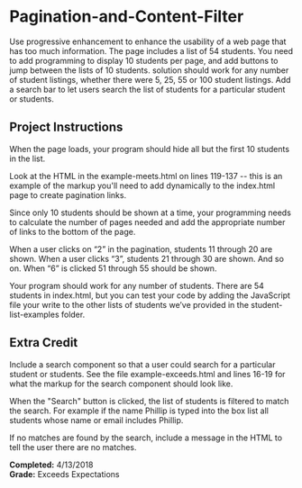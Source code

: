 # Pagination-and-Content-Filter
Use progressive enhancement to enhance the usability of a web page that has too much information. The page includes a list of 54 students. 
You need to add programming to display 10 students per page, and add buttons to jump between the lists of 10 students. solution should 
work for any number of student listings, whether there were 5, 25, 55 or 100 student listings. Add a search bar to let users search the 
list of students for a particular student or students.


## Project Instructions

When the page loads, your program should hide all but the first 10 students in the list.  

Look at the HTML in the example-meets.html on lines 119-137 -- this is an example of the markup you'll need to add dynamically to the 
index.html page to create pagination links.  

Since only 10 students should be shown at a time, your programming needs to calculate the number of pages needed and add the appropriate 
number of links to the bottom of the page.  

When a user clicks on “2” in the pagination, students 11 through 20 are shown. When a user clicks “3”, students 21 through 30 are shown. 
And so on. When “6” is clicked 51 through 55 should be shown.  

Your program should work for any number of students. There are 54 students in index.html, but you can test your code by adding the 
JavaScript file your write to the other lists of students we’ve provided in the student-list-examples folder.  


## Extra Credit

Include a search component so that a user could search for a particular student or students. See the file example-exceeds.html and 
lines 16-19 for what the markup for the search component should look like.  

When the "Search" button is clicked, the list of students is filtered to match the search. For example if the name Phillip is typed into 
the box list all students whose name or email includes Phillip.  

If no matches are found by the search, include a message in the HTML to tell the user there are no matches.

**Completed:** 4/13/2018  
**Grade:** Exceeds Expectations
